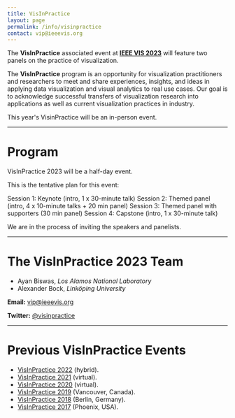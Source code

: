 ```yaml
---
title: VisInPractice
layout: page
permalink: /info/visinpractice
contact: vip@ieeevis.org
---
```


The **VisInPractice** associated event at **[IEEE VIS 2023](http://ieeevis.org/year/2023/welcome)** will feature two panels on the practice of visualization.

The **VisInPractice** program is an opportunity for visualization practitioners and researchers to meet and share experiences, insights, and ideas in applying data visualization and visual analytics to real use cases. Our goal is to acknowledge successful transfers of visualization research into applications as well as current visualization practices in industry.

This year's VisinPractice will be an in-person event.
- - -

# Program

VisInPractice 2023 will be a half-day event. 

This is the tentative plan for this event:

Session 1: Keynote (intro, 1 x 30-minute talk)
Session 2: Themed panel (intro, 4 x 10-minute talks + 20 min panel)
Session 3: Themed panel with supporters (30 min panel)
Session 4: Capstone (intro, 1 x 30-minute talk)

We are in the process of inviting the speakers and panelists.

- - -

# The VisInPractice 2023 Team

* Ayan Biswas, _Los Alamos National Laboratory_
* Alexander Bock, _Linköping University_


**Email:** [vip@ieeevis.org](mailto:vip@ieeevis.org)

**Twitter:** [@visinpractice](https://twitter.com/visinpractice)

- - -

# Previous VisInPractice Events 
* [VisInPractice 2022](http://ieeevis.org/year/2022/info/visinpractice) (hybrid).
* [VisInPractice 2021](http://ieeevis.org/year/2021/info/visinpractice) (virtual).
* [VisInPractice 2020](https://visinpractice.github.io/assets/vip2020/index.html) (virtual).
* [VisInPractice 2019](https://visinpractice.github.io/assets/vip2019/index.html) (Vancouver, Canada).
* [VisInPractice 2018](https://visinpractice.github.io/assets/vip2018/index.html) (Berlin, Germany).
* [VisInPractice 2017](https://visinpractice.github.io/assets/vip2017/index.html) (Phoenix, USA).
